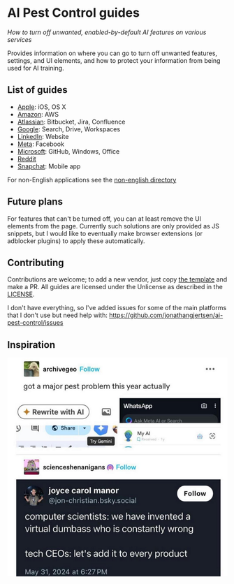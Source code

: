 # AI Pest Control guides

*How to turn off unwanted, enabled-by-default AI features on various services*

Provides information on where you can go to turn off unwanted features, settings, and UI elements,
and how to protect your information from being used for AI training.

## List of guides

* [Apple](apple.md): iOS, OS X
* [Amazon](amazon.md): AWS
* [Atlassian](atlassian.md): Bitbucket, Jira, Confluence
* [Google](google.md): Search, Drive, Workspaces
* [LinkedIn](linkedin.md): Website
* [Meta](meta.md): Facebook
* [Microsoft](microsoft.md): GitHub, Windows, Office
* [Reddit](reddit.md)
* [Snapchat](snapchat.md): Mobile app

For non-English applications see the [non-english directory](non-english)

## Future plans

For features that can't be turned off, you can at least remove the UI elements from the page.
Currently such solutions are only provided as JS snippets, but I would like to eventually make browser extensions (or adblocker plugins) to apply these automatically.

## Contributing

Contributions are welcome; to add a new vendor, just copy [the template](template.md) and make a PR.
All guides are licensed under the Unlicense as described in the [LICENSE](LICENSE).

I don't have everything, so I've added issues for some of the main platforms that I don't use but need help with: https://github.com/jonathangjertsen/ai-pest-control/issues

## Inspiration

![](images/the-problem.png)
